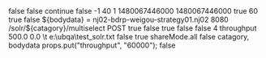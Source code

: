 <?xml version="1.0" encoding="UTF-8"?>
<jmeterTestPlan version="1.2" properties="3.1" jmeter="3.1 r1770033">
  <hashTree>
    <TestPlan guiclass="TestPlanGui" testclass="TestPlan" testname="Test Plan" enabled="true">
      <stringProp name="TestPlan.comments"></stringProp>
      <boolProp name="TestPlan.functional_mode">false</boolProp>
      <boolProp name="TestPlan.serialize_threadgroups">false</boolProp>
      <elementProp name="TestPlan.user_defined_variables" elementType="Arguments" guiclass="ArgumentsPanel" testclass="Arguments" testname="User Defined Variables" enabled="true">
        <collectionProp name="Arguments.arguments"/>
      </elementProp>
      <stringProp name="TestPlan.user_define_classpath"></stringProp>
    </TestPlan>
    <hashTree>
      <ThreadGroup guiclass="ThreadGroupGui" testclass="ThreadGroup" testname="Thread Group" enabled="true">
        <stringProp name="ThreadGroup.on_sample_error">continue</stringProp>
        <elementProp name="ThreadGroup.main_controller" elementType="LoopController" guiclass="LoopControlPanel" testclass="LoopController" testname="Loop Controller" enabled="true">
          <boolProp name="LoopController.continue_forever">false</boolProp>
          <intProp name="LoopController.loops">-1</intProp>
        </elementProp>
        <stringProp name="ThreadGroup.num_threads">40</stringProp>
        <stringProp name="ThreadGroup.ramp_time">1</stringProp>
        <longProp name="ThreadGroup.start_time">1480067446000</longProp>
        <longProp name="ThreadGroup.end_time">1480067446000</longProp>
        <boolProp name="ThreadGroup.scheduler">true</boolProp>
        <stringProp name="ThreadGroup.duration">60</stringProp>
        <stringProp name="ThreadGroup.delay"></stringProp>
      </ThreadGroup>
      <hashTree>
        <HTTPSamplerProxy guiclass="HttpTestSampleGui" testclass="HTTPSamplerProxy" testname="HTTP Request" enabled="true">
          <boolProp name="HTTPSampler.postBodyRaw">true</boolProp>
          <elementProp name="HTTPsampler.Arguments" elementType="Arguments">
            <collectionProp name="Arguments.arguments">
              <elementProp name="" elementType="HTTPArgument">
                <boolProp name="HTTPArgument.always_encode">false</boolProp>
                <stringProp name="Argument.value">${bodydata}</stringProp>
                <stringProp name="Argument.metadata">=</stringProp>
              </elementProp>
            </collectionProp>
          </elementProp>
          <stringProp name="HTTPSampler.domain">nj02-bdrp-weigou-strategy01.nj02</stringProp>
          <stringProp name="HTTPSampler.port">8080</stringProp>
          <stringProp name="HTTPSampler.connect_timeout"></stringProp>
          <stringProp name="HTTPSampler.response_timeout"></stringProp>
          <stringProp name="HTTPSampler.protocol"></stringProp>
          <stringProp name="HTTPSampler.contentEncoding"></stringProp>
          <stringProp name="HTTPSampler.path">/solr/${catagory}/multiselect</stringProp>
          <stringProp name="HTTPSampler.method">POST</stringProp>
          <boolProp name="HTTPSampler.follow_redirects">true</boolProp>
          <boolProp name="HTTPSampler.auto_redirects">false</boolProp>
          <boolProp name="HTTPSampler.use_keepalive">true</boolProp>
          <boolProp name="HTTPSampler.DO_MULTIPART_POST">false</boolProp>
          <boolProp name="HTTPSampler.monitor">false</boolProp>
          <stringProp name="HTTPSampler.embedded_url_re"></stringProp>
        </HTTPSamplerProxy>
        <hashTree>
          <ConstantThroughputTimer guiclass="TestBeanGUI" testclass="ConstantThroughputTimer" testname="Constant Throughput Timer" enabled="true">
            <intProp name="calcMode">4</intProp>
            <doubleProp>
              <name>throughput</name>
              <value>500.0</value>
              <savedValue>0.0</savedValue>
            </doubleProp>
          </ConstantThroughputTimer>
          <hashTree/>
          <CSVDataSet guiclass="TestBeanGUI" testclass="CSVDataSet" testname="CSV Data Set Config" enabled="true">
            <stringProp name="delimiter">\t</stringProp>
            <stringProp name="fileEncoding"></stringProp>
            <stringProp name="filename">e:\ubqa\test_solr.txt</stringProp>
            <boolProp name="quotedData">false</boolProp>
            <boolProp name="recycle">true</boolProp>
            <stringProp name="shareMode">shareMode.all</stringProp>
            <boolProp name="stopThread">false</boolProp>
            <stringProp name="variableNames">catagory, bodydata</stringProp>
          </CSVDataSet>
          <hashTree/>
        </hashTree>
        <BeanShellSampler guiclass="BeanShellSamplerGui" testclass="BeanShellSampler" testname="BeanShell Sampler" enabled="true">
          <stringProp name="BeanShellSampler.query">props.put(&quot;throughput&quot;, &quot;60000&quot;);</stringProp>
          <stringProp name="BeanShellSampler.filename"></stringProp>
          <stringProp name="BeanShellSampler.parameters"></stringProp>
          <boolProp name="BeanShellSampler.resetInterpreter">false</boolProp>
        </BeanShellSampler>
        <hashTree/>
      </hashTree>
    </hashTree>
  </hashTree>
</jmeterTestPlan>
